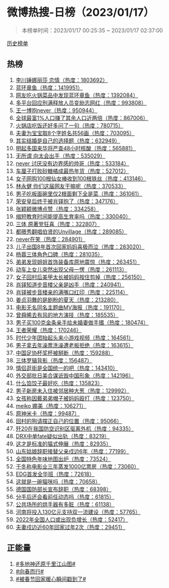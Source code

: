<h1>
微博热搜-日榜（2023/01/17）
</h1>
<blockquote>
<p>
本榜单时间：2023/01/17 00:25:35 ~ 2023/01/17 02:37:00
</p>
</blockquote>
<p>
<a href="https://github.com/daifee/weibo-hot-search/tree/main/archives/daily">历史榜单</a>
</p>
<h2>
热榜
</h2>
<ol>

<li>
<a href="https://s.weibo.com/weibo?q=%23%E6%9D%8E%E5%B7%9D%E9%94%A4%E5%A8%9C%E4%B8%BD%E8%8E%8E%20%E6%81%8B%E6%83%85%23" target="weibo">
李川锤娜丽莎 恋情（热度：1803692）
</a>
</li>

<li>
<a href="https://s.weibo.com/weibo?q=%23%E8%93%9D%E7%8E%AF%E7%AB%A0%E9%B1%BC%23" target="weibo">
蓝环章鱼（热度：1419951）
</a>
</li>

<li>
<a href="https://s.weibo.com/weibo?q=%23%E7%BD%91%E5%8F%8B%E5%90%83%E7%81%AB%E9%94%85%E8%8F%9C%E5%93%81%E4%B8%AD%E5%8F%91%E7%8E%B0%E8%93%9D%E7%8E%AF%E7%AB%A0%E9%B1%BC%23" target="weibo">
网友吃火锅菜品中发现蓝环章鱼（热度：1392084）
</a>
</li>

<li>
<a href="https://s.weibo.com/weibo?q=%23%E5%A4%9A%E5%B9%B3%E5%8F%B0%E5%9B%9E%E5%BA%94%E5%88%91%E6%BB%A1%E9%87%8A%E6%94%BE%E4%BA%BA%E5%91%98%E5%8F%98%E5%8A%B1%E5%BF%97%E7%BD%91%E7%BA%A2%23" target="weibo">
多平台回应刑满释放人员变励志网红（热度：993808）
</a>
</li>

<li>
<a href="https://s.weibo.com/weibo?q=%23%E7%8E%8B%E4%B8%80%E5%8D%9A%E6%8A%B1never%23" target="weibo">
王一博抱never（热度：950944）
</a>
</li>

<li>
<a href="https://s.weibo.com/weibo?q=%23%E5%85%A8%E7%90%83%E6%9C%80%E5%AF%8C1%25%E4%BA%BA%E5%8F%A3%E8%B5%9A%E4%BA%86%E5%85%B6%E4%BD%99%E4%BA%BA%E5%8F%A3%E8%BF%91%E4%B8%A4%E5%80%8D%23" target="weibo">
全球最富1%人口赚了其余人口近两倍（热度：867006）
</a>
</li>

<li>
<a href="https://s.weibo.com/weibo?q=%23%E7%81%AB%E9%94%85%E5%BA%97%E5%90%83%E9%A5%AD%E8%BF%98%E5%A5%BD%E5%A4%9A%E9%97%AE%E4%BA%86%E4%B8%80%E5%8F%A5%23" target="weibo">
火锅店吃饭还好多问了一句（热度：780715）
</a>
</li>

<li>
<a href="https://s.weibo.com/weibo?q=%23%E5%A4%AB%E5%A6%BB%E4%B8%BA%E5%AE%9D%E5%AE%9D%E5%8F%968%E4%B8%AA%E5%AD%97%E5%A7%93%E5%90%8D%E5%85%B156%E7%94%BB%23" target="weibo">
夫妻为宝宝取8个字姓名共56画（热度：703095）
</a>
</li>

<li>
<a href="https://s.weibo.com/weibo?q=%23%E5%85%B6%E5%AE%9E%E7%BB%93%E5%A9%9A%E6%98%AF%E8%87%AA%E5%B7%B1%E7%9A%84%E9%80%89%E6%8B%A9%E9%A2%98%23" target="weibo">
其实结婚是自己的选择题（热度：632949）
</a>
</li>

<li>
<a href="https://s.weibo.com/weibo?q=%23%E6%98%8E%E8%B5%B7%E5%A4%9A%E5%9B%BD%E6%9D%A5%E5%8D%8E%E5%B0%86%E4%B8%A5%E6%9F%A548%E5%B0%8F%E6%97%B6%E6%A0%B8%E9%85%B8%23" target="weibo">
明起多国来华将严查48小时核酸（热度：565881）
</a>
</li>

<li>
<a href="https://s.weibo.com/weibo?q=%23%E6%97%A0%E6%89%80%E8%B0%93%20%E5%90%91%E5%A4%AA%E4%BC%9A%E5%87%BA%E6%89%8B%23" target="weibo">
无所谓 向太会出手（热度：535029）
</a>
</li>

<li>
<a href="https://s.weibo.com/weibo?q=%23never%20%E8%AE%A8%E5%8E%8C%E6%B2%A1%E6%9C%89%E8%BE%B9%E7%95%8C%E6%84%9F%E7%9A%84%E5%B8%85%E5%93%A5%23" target="weibo">
never 讨厌没有边界感的帅哥（热度：533184）
</a>
</li>

<li>
<a href="https://s.weibo.com/weibo?q=%23%E8%BD%A6%E5%8E%98%E5%AD%90%E6%89%93%E8%B4%A5%E7%A0%82%E7%B3%96%E6%A9%98%E6%88%90%E6%9C%80%E7%83%AD%E5%B9%B4%E8%B4%A7%23" target="weibo">
车厘子打败砂糖橘成最热年货（热度：527012）
</a>
</li>

<li>
<a href="https://s.weibo.com/weibo?q=%23%E5%A5%B3%E5%AD%90%E7%BD%91%E8%B4%AD100%E6%A0%B9%E4%BB%99%E5%A5%B3%E6%A3%92%E6%94%B6%E5%88%B0100%E6%A0%B9%E9%93%81%E4%B8%9D%23" target="weibo">
女子网购100根仙女棒收到100根铁丝（热度：413146）
</a>
</li>

<li>
<a href="https://s.weibo.com/weibo?q=%23%E6%9E%97%E6%B0%B8%E5%81%A5%20%E4%BD%A0%E4%BB%AC%E8%BF%99%E5%B1%8A%E7%BD%91%E5%8F%8B%E5%B9%B2%E5%98%9B%E5%91%A2%23" target="weibo">
林永健 你们这届网友干嘛呢（热度：370533）
</a>
</li>

<li>
<a href="https://s.weibo.com/weibo?q=%23%E7%94%B7%E5%AD%90%E5%90%83%E6%9D%BF%E9%9D%A2%E7%A2%97%E9%87%8C%E4%BB%852%E6%A0%B9%E9%9D%A2%E5%89%A9%E4%B8%8B%E5%85%A8%E6%98%AF%E8%8F%9C%23" target="weibo">
男子吃板面碗里仅2根面剩下全是菜（热度：361061）
</a>
</li>

<li>
<a href="https://s.weibo.com/weibo?q=%23%E8%8D%A3%E5%AE%89%E7%9A%87%E5%90%8E%E7%BB%88%E4%BA%8E%E8%A2%AB%E8%82%96%E9%93%8E%E6%8A%B1%E4%BA%86%23" target="weibo">
荣安皇后终于被肖铎抱了（热度：347176）
</a>
</li>

<li>
<a href="https://s.weibo.com/weibo?q=%23%E5%BC%A0%E9%A2%96%E9%A2%96%E5%BE%AE%E5%8D%9A%E7%82%B9%E8%B5%9E%23" target="weibo">
张颖颖微博点赞（热度：334258）
</a>
</li>

<li>
<a href="https://s.weibo.com/weibo?q=%23%E7%BC%A9%E7%9F%AD%E6%95%99%E8%82%B2%E6%97%B6%E9%97%B4%E8%83%BD%E6%8F%90%E9%AB%98%E7%94%9F%E8%82%B2%E7%8E%87%E5%90%97%23" target="weibo">
缩短教育时间能提高生育率吗（热度：330040）
</a>
</li>

<li>
<a href="https://s.weibo.com/weibo?q=%23%E4%B8%89%E4%BD%93%20%E5%8E%9F%E8%91%97%E5%85%9A%E7%8B%82%E5%96%9C%23" target="weibo">
三体 原著党狂喜（热度：322807）
</a>
</li>

<li>
<a href="https://s.weibo.com/weibo?q=%23%E9%83%BD%E6%9A%BB%E7%A7%80%E7%BF%BB%E5%94%B1%E4%BC%AF%E8%B4%A4%E7%9A%84Unvillage%23" target="weibo">
都暻秀翻唱伯贤的Unvillage（热度：289085）
</a>
</li>

<li>
<a href="https://s.weibo.com/weibo?q=%23never%E5%9C%A8%E7%AC%91%23" target="weibo">
never在笑（热度：284901）
</a>
</li>

<li>
<a href="https://s.weibo.com/weibo?q=%23%E5%84%BF%E5%AD%90%E5%87%BA%E5%9B%BD8%E5%B9%B4%E9%A6%96%E6%AC%A1%E5%9B%9E%E5%AE%B6%E5%A6%88%E5%A6%88%E5%96%9C%E6%9E%81%E8%80%8C%E6%B3%A3%23" target="weibo">
儿子出国8年首次回家妈妈喜极而泣（热度：283020）
</a>
</li>

<li>
<a href="https://s.weibo.com/weibo?q=%23%E6%9D%A8%E8%93%89%E4%B8%89%E4%BD%93%E8%A7%92%E8%89%B2%E5%8F%A3%E7%A2%91%23" target="weibo">
杨蓉三体角色口碑（热度：281035）
</a>
</li>

<li>
<a href="https://s.weibo.com/weibo?q=%23%E5%BC%9F%E5%BC%9F%E5%8F%91%E7%8E%B0%E5%A7%90%E5%A7%90%E9%A6%96%E9%A5%B0%E8%A3%85%E5%A4%87%E5%BA%93%E5%8E%9F%E5%9C%B0%E9%9C%87%E6%83%8A%23" target="weibo">
弟弟发现姐姐首饰装备库原地震惊（热度：263451）
</a>
</li>

<li>
<a href="https://s.weibo.com/weibo?q=%23%E5%8A%A8%E8%BD%A6%E4%B8%8A%E5%A5%B3%E5%84%BF%E7%AA%81%E7%84%B6%E5%87%BA%E7%8E%B0%E7%88%B6%E6%AF%8D%E4%B8%80%E6%84%A3%23" target="weibo">
动车上女儿突然出现父母一愣（热度：261113）
</a>
</li>

<li>
<a href="https://s.weibo.com/weibo?q=%23%E5%A5%B3%E5%AD%90%E5%9B%9E%E6%9D%91%E5%90%8E%E7%BE%8E%E7%94%B2%E5%A4%AA%E9%95%BF%E8%A2%AB%E5%A6%88%E5%A6%88%E6%8C%89%E4%BD%8F%E5%89%AA%E6%8E%89%23" target="weibo">
女子回村后美甲太长被妈妈按住剪掉（热度：256150）
</a>
</li>

<li>
<a href="https://s.weibo.com/weibo?q=%23%E8%82%96%E9%93%8E%E7%9F%A5%E9%81%93%E6%AD%A5%E9%9F%B3%E6%A5%BC%E7%88%B6%E4%BA%B2%E6%98%AF%E5%87%B6%E6%89%8B%23" target="weibo">
肖铎知道步音楼父亲是凶手（热度：240941）
</a>
</li>

<li>
<a href="https://s.weibo.com/weibo?q=%23%E8%82%96%E9%93%8E%E8%A2%AB%E6%AD%A5%E9%9F%B3%E6%A5%BC%E4%BA%B2%E7%9A%84%E6%BB%A1%E5%98%B4%E5%8F%A3%E7%BA%A2%E5%8D%B0%23" target="weibo">
肖铎被步音楼亲的满嘴口红印（热度：225114）
</a>
</li>

<li>
<a href="https://s.weibo.com/weibo?q=%23%E5%A7%9C%E8%B4%9E%E7%BE%BD%E8%88%9E%E7%9A%84%E6%98%AF%E5%89%A7%E7%B2%89%E7%9A%84%E5%A4%8F%E5%A4%A9%23" target="weibo">
姜贞羽舞的是剧粉的夏天（热度：213280）
</a>
</li>

<li>
<a href="https://s.weibo.com/weibo?q=%23%E7%94%B5%E5%BD%B1%E6%97%A0%E5%90%8D%E5%90%8C%E5%90%8D%E4%B8%BB%E9%A2%98%E6%9B%B2MV%E6%B5%B7%E6%8A%A5%23" target="weibo">
电影无名同名主题曲MV海报（热度：191170）
</a>
</li>

<li>
<a href="https://s.weibo.com/weibo?q=%23%E6%9B%BE%E8%88%9C%E6%99%9E%E5%8E%BB%E6%9C%89%E9%A3%8E%E7%9A%84%E5%9C%B0%E6%96%B9%E6%BC%94%E6%8A%80%23" target="weibo">
曾舜晞去有风的地方演技（热度：185535）
</a>
</li>

<li>
<a href="https://s.weibo.com/weibo?q=%23%E7%94%B7%E5%AD%90%E4%B9%B0100%E5%85%8B%E9%87%91%E6%9D%A1%E4%BA%B2%E6%89%8B%E7%BB%99%E6%9C%AA%E5%A9%9A%E5%A6%BB%E5%81%9A%E6%89%8B%E9%95%AF%23" target="weibo">
男子买100克金条亲手给未婚妻做手镯（热度：180474）
</a>
</li>

<li>
<a href="https://s.weibo.com/weibo?q=%23%E7%8E%8B%E8%80%85%E8%8D%A3%E8%80%80%23" target="weibo">
王者荣耀（热度：170246）
</a>
</li>

<li>
<a href="https://s.weibo.com/weibo?q=%23%E6%97%B6%E4%BB%A3%E5%B0%91%E5%B9%B4%E5%9B%A2%E6%8A%AC%E8%B5%B7%E5%A4%B4%E6%9D%A5%E5%B0%8F%E6%B8%B8%E6%88%8F%E8%A7%86%E9%A2%91%23" target="weibo">
时代少年团抬起头来小游戏视频（热度：164561）
</a>
</li>

<li>
<a href="https://s.weibo.com/weibo?q=%23%E7%94%B7%E5%AD%90%E6%8B%BF%E5%8E%BB%E5%B9%B4%E6%BE%A1%E7%A5%A8%E6%B4%97%E6%BE%A1%E9%81%AD%E8%80%81%E6%9D%BF%E6%8B%92%E7%BB%9D%23" target="weibo">
男子拿去年澡票洗澡遭老板拒绝（热度：163615）
</a>
</li>

<li>
<a href="https://s.weibo.com/weibo?q=%23%E4%B8%AD%E5%9B%BD%E8%B6%B3%E5%8D%8F%E6%9D%AF%E5%A5%96%E6%9D%AF%E8%A2%AB%E6%8E%B0%E6%96%AD%23" target="weibo">
中国足协杯奖杯被掰断（热度：159288）
</a>
</li>

<li>
<a href="https://s.weibo.com/weibo?q=%23%E4%B8%89%E4%BD%93%E7%BD%97%E8%BE%91%E8%83%8C%E5%BD%B1%23" target="weibo">
三体罗辑背影（热度：156487）
</a>
</li>

<li>
<a href="https://s.weibo.com/weibo?q=%23%E6%83%85%E4%BE%A3%E9%80%9B%E8%A1%97%E6%98%AF%E5%85%A8%E5%9B%BD%E7%BB%9F%E4%B8%80%E7%9A%84%E5%90%A7%23" target="weibo">
情侣逛街是全国统一的吧（热度：143410）
</a>
</li>

<li>
<a href="https://s.weibo.com/weibo?q=%23%E5%A4%96%E4%BA%A4%E9%83%A8%E6%89%B9%E6%97%A5%E7%BE%8E%E5%90%88%E8%B0%8B%E8%AF%8B%E6%AF%81%E4%B8%AD%E5%9B%BD%E5%BD%A2%E8%B1%A1%23" target="weibo">
外交部批日美合谋诋毁中国形象（热度：142196）
</a>
</li>

<li>
<a href="https://s.weibo.com/weibo?q=%23%E4%BB%80%E4%B9%88%E9%A6%85%E9%A5%BA%E5%AD%90%E6%9C%80%E5%A5%BD%E5%90%83%23" target="weibo">
什么馅饺子最好吃（热度：135823）
</a>
</li>

<li>
<a href="https://s.weibo.com/weibo?q=%23%E7%94%B7%E5%AD%90%E6%96%B0%E6%88%BF%E6%9C%AA%E5%85%A5%E4%BD%8F%E8%A2%AB%E9%82%BB%E5%B1%85%E7%A7%8D%E5%A4%A7%E8%91%B1%23" target="weibo">
男子新房未入住被邻居种大葱（热度：129992）
</a>
</li>

<li>
<a href="https://s.weibo.com/weibo?q=%23%E5%A5%B3%E5%AD%A9%E7%A7%B0%E5%9B%A0%E6%88%B4%E5%BC%9F%E5%BC%9F%E5%B8%BD%E5%AD%90%E8%A2%AB%E5%A6%88%E5%A6%88%E6%AE%B4%E6%89%93%23" target="weibo">
女孩称因戴弟弟帽子被妈妈殴打（热度：123750）
</a>
</li>

<li>
<a href="https://s.weibo.com/weibo?q=%23meiko%20%E5%A8%9C%E7%BE%8E%23" target="weibo">
meiko 娜美（热度：106271）
</a>
</li>

<li>
<a href="https://s.weibo.com/weibo?q=%23%E5%8E%9F%E7%A5%9E%E7%B1%B3%E5%8D%A1%23" target="weibo">
原神米卡（热度：99487）
</a>
</li>

<li>
<a href="https://s.weibo.com/weibo?q=%23%E5%9B%9E%E6%9D%91%E7%9A%84%E7%8B%97%E8%AF%B7%E6%91%86%E6%AD%A3%E8%87%AA%E5%B7%B1%E7%9A%84%E4%BD%8D%E7%BD%AE%23" target="weibo">
回村的狗请摆正自己的位置（热度：95066）
</a>
</li>

<li>
<a href="https://s.weibo.com/weibo?q=%23%E6%AD%BC20%E5%9C%A8%E6%88%91%E5%9B%BD%E9%98%B2%E7%A9%BA%E8%AF%86%E5%88%AB%E5%8C%BA%E9%A9%B1%E7%A6%BB%E5%A4%96%E6%9C%BA%23" target="weibo">
歼20在我国防空识别区驱离外机（热度：94335）
</a>
</li>

<li>
<a href="https://s.weibo.com/weibo?q=%23DRX%E4%B8%AD%E5%8D%95fate%E7%96%91%E4%BC%BC%E5%87%BA%E8%BD%A8%23" target="weibo">
DRX中单fate疑似出轨（热度：83219）
</a>
</li>

<li>
<a href="https://s.weibo.com/weibo?q=%23%E8%BF%99%E6%89%8D%E6%98%AF%E6%A0%87%E5%87%86%E7%9A%84%E7%8C%AB%E5%BC%8F%E4%BC%B8%E5%B1%95%23" target="weibo">
这才是标准的猫式伸展（热度：82935）
</a>
</li>

<li>
<a href="https://s.weibo.com/weibo?q=%23%E5%B1%B1%E4%B8%9C%E5%A7%91%E5%A8%98%E8%BE%9E%E8%81%8C%E6%8E%A5%E6%9B%BF%E7%88%B6%E4%BA%B2%E6%88%8D%E8%BE%B96%E5%B9%B4%23" target="weibo">
山东姑娘辞职接替父亲戍边6年（热度：77199）
</a>
</li>

<li>
<a href="https://s.weibo.com/weibo?q=%23%E5%85%A8%E5%9B%BD%E7%89%B9%E8%89%B2%E5%B9%B4%E5%91%B3%E5%9C%B0%E5%9B%BE%E5%87%BA%E7%82%89%23" target="weibo">
全国特色年味地图出炉（热度：73524）
</a>
</li>

<li>
<a href="https://s.weibo.com/weibo?q=%23%E4%BA%8E%E5%86%AC%E7%A7%B0%E7%94%B5%E5%BD%B1%E4%B8%9A%E4%B8%89%E5%B9%B4%E8%92%B8%E5%8F%911000%E4%BA%BF%E7%A5%A8%E6%88%BF%23" target="weibo">
于冬称电影业三年蒸发1000亿票房（热度：73060）
</a>
</li>

<li>
<a href="https://s.weibo.com/weibo?q=%23EDG%E9%A6%96%E5%8F%91%E5%85%A8%E5%8D%8E%E7%8F%AD%23" target="weibo">
EDG首发全华班（热度：72618）
</a>
</li>

<li>
<a href="https://s.weibo.com/weibo?q=%23%E8%BF%99%E5%B0%B1%E6%98%AF%E4%B8%80%E7%A2%97%E7%8C%AB%E5%92%AA%E5%90%97%23" target="weibo">
这就是一碗猫咪吗（热度：70658）
</a>
</li>

<li>
<a href="https://s.weibo.com/weibo?q=%23%E5%BE%B7%E5%9B%BD%E5%9B%BD%E9%98%B2%E9%83%A8%E9%95%BF%E5%AE%A3%E5%B8%83%E8%BE%9E%E8%81%8C%23" target="weibo">
德国国防部长宣布辞职（热度：68398）
</a>
</li>

<li>
<a href="https://s.weibo.com/weibo?q=%23%E5%88%86%E6%89%8B%E5%90%8E%E8%BF%98%E4%BC%9A%E7%9C%8B%E5%89%8D%E4%BB%BB%E5%8A%A8%E6%80%81%E5%90%97%23" target="weibo">
分手后还会看前任动态吗（热度：61815）
</a>
</li>

<li>
<a href="https://s.weibo.com/weibo?q=%23%E5%85%AC%E5%85%B1%E5%9C%BA%E6%89%80%E7%9A%84%E7%83%98%E6%89%8B%E5%99%A8%E6%9C%89%E5%A4%9A%E8%84%8F%23" target="weibo">
公共场所的烘手器有多脏（热度：61138）
</a>
</li>

<li>
<a href="https://s.weibo.com/weibo?q=%23%E6%B2%B3%E5%8D%97%E5%B0%86%E6%8A%95%E5%85%A5130%E4%BA%BF%E5%85%83%E6%94%AF%E6%8C%81%E5%8F%8C%E4%B8%80%E6%B5%81%E5%BB%BA%E8%AE%BE%23" target="weibo">
河南将投入130亿元支持双一流建设（热度：57765）
</a>
</li>

<li>
<a href="https://s.weibo.com/weibo?q=%232022%E5%B9%B4%E5%85%A8%E5%9B%BD%E4%BA%BA%E5%8F%A3%E6%88%96%E5%87%BA%E7%8E%B0%E8%B4%9F%E5%A2%9E%E9%95%BF%23" target="weibo">
2022年全国人口或出现负增长（热度：52417）
</a>
</li>

<li>
<a href="https://s.weibo.com/weibo?q=%23%E5%A4%AB%E5%A6%BB%E6%88%8D%E8%BE%B9%E8%BF%9160%E5%B9%B4%E5%9B%9E%E5%AE%B6%E8%BF%87%E5%B9%B42%E6%AC%A1%23" target="weibo">
夫妻戍边近60年回家过年2次（热度：29451）
</a>
</li>

</ol>
<h2>
正能量
</h2>
<ol>

<li>
<a href="https://s.weibo.com/weibo?q=%23%23%E5%A4%9A%E5%9C%B0%E7%A5%9E%E8%BF%98%E5%8E%9F%E5%8D%83%E9%87%8C%E6%B1%9F%E5%B1%B1%E5%9B%BE%23%23" target="weibo">
#多地神还原千里江山图#
</a>
</li>

<li>
<a href="https://s.weibo.com/weibo?q=%23%23%E5%90%91%E6%98%A5%E8%80%8C%E8%A1%8C%23%23" target="weibo">
#向春而行#
</a>
</li>

<li>
<a href="https://s.weibo.com/weibo?q=%23%23%E8%A2%AB%E6%98%A5%E8%8A%82%E5%9B%9E%E5%AE%B6%E6%9A%96%E5%BF%83%E7%9E%AC%E9%97%B4%E6%88%B3%E5%88%B0%E4%BA%86%23%23" target="weibo">
#被春节回家暖心瞬间戳到了#
</a>
</li>

</ol>